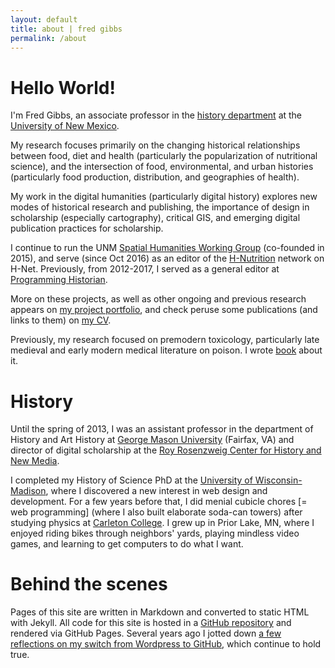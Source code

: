 ```yaml
---
layout: default
title: about | fred gibbs
permalink: /about
---
```


# Hello World!
I'm Fred Gibbs, an associate professor in the [history department](http://history.unm.edu) at the [University of New Mexico](http://unm.edu).

My research focuses primarily on the changing historical relationships between food, diet and health (particularly the popularization of nutritional science), and the intersection of food, environmental, and urban histories (particularly food production, distribution, and geographies of health).

My work in the digital humanities (particularly digital history) explores new modes of historical research and publishing, the importance of design in scholarship (especially cartography), critical GIS, and emerging digital publication practices for scholarship.

I continue to run the UNM [Spatial Humanities Working Group](http://spatialhumanities.unm.edu) (co-founded in 2015), and serve (since Oct 2016) as an editor of the [H-Nutrition](https://networks.h-net.org/h-nutrition) network on H-Net. Previously, from 2012-2017, I served as a general editor at [Programming Historian](http://programminghistorian.org).

More on these projects, as well as other ongoing and previous research appears on [my project portfolio](../projects), and check peruse some publications (and links to them) on [my CV](../cv).

Previously, my research focused on premodern toxicology, particularly late medieval and early modern medical literature on poison. I wrote [book](https://www.routledge.com/Poison-Medicine-and-Disease-in-Late-Medieval-and-Early-Modern-Europe/Gibbs/p/book/9781472420398) about it.


# History
Until the spring of 2013, I was an assistant professor in the department of History and Art History at [George Mason University](http:///gmu.edu) (Fairfax, VA) and director of digital scholarship at the [Roy Rosenzweig Center for History and New Media](http://chnm.gmu.edu).

I completed my History of Science PhD at the [University of Wisconsin-Madison](http://wisc.edu), where I discovered a new interest in web design and development. For a few years before that, I did menial cubicle chores \[= web programming] (where I also built elaborate soda-can towers) after studying physics at [Carleton College](http://www.carleton.edu). I grew up in Prior Lake, MN, where I enjoyed riding bikes through neighbors' yards, playing  mindless video games, and learning to get computers to do what I want.


# Behind the scenes
Pages of this site are written in Markdown and converted to static HTML with Jekyll. All code for this site is hosted in a [GitHub repository](https://github.com/fredgibbs/fredgibbs.github.io) and rendered via GitHub Pages. Several years ago I jotted down [a few reflections on my switch from Wordpress to GitHub](a-new-minimalist-versioned-website), which continue to hold true.
